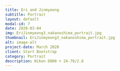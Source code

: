 ```yaml
---
title: Eri and Jinmyeong
subtitle: Portrait
layout: default
modal-id: 7
date: 2020-03-04
img: EriJinmyeong3_nakanoshima_portrait.jpg
thumbnail: EriJinmyeong3_nakanoshima_portrait.jpg
alt: image-alt
project-date: March 2020
client: Start Bootstrap
category: Portrait
description: Nikon D800 + 24-70/2.8
---
```

